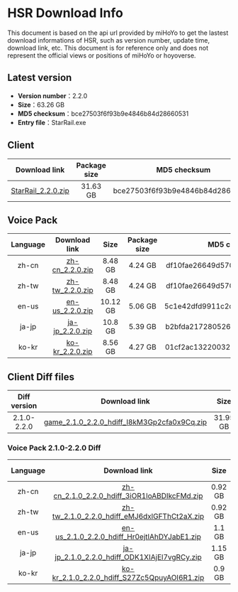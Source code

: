 # HSR Download Info

This document is based on the api url provided by miHoYo to get the lastest download informations of HSR, such as version number, update time, download link, etc. This document is for reference only and does not represent the official views or positions of miHoYo or hoyoverse.

## Latest version

- **Version number**：2.2.0
- **Size**：63.26 GB
- **MD5 checksum**：bce27503f6f93b9e4846b84d28660531
- **Entry file**：StarRail.exe

## Client

| Download link | Package size | MD5 checksum |
| :---: | :---: | :---: |
| [StarRail_2.2.0.zip](https://autopatchcn.bhsr.com/client/cn/20240425223452_X67JiqezhqpvBZW8/PC/StarRail_2.2.0.zip) | 31.63 GB | bce27503f6f93b9e4846b84d28660531 |

## Voice Pack

| Language | Download link | Size | Package size | MD5 checksum |
| :---: | :---: | :---: | :---: | :---: |
| zh-cn | [zh-cn_2.2.0.zip](https://autopatchcn.bhsr.com/client/cn/20240425223452_X67JiqezhqpvBZW8/PC/Chinese.zip) | 8.48 GB | 4.24 GB | df10fae26649d570744d49f6e3d31a20 |
| zh-tw | [zh-tw_2.2.0.zip](https://autopatchcn.bhsr.com/client/cn/20240425223452_X67JiqezhqpvBZW8/PC/Chinese.zip) | 8.48 GB | 4.24 GB | df10fae26649d570744d49f6e3d31a20 |
| en-us | [en-us_2.2.0.zip](https://autopatchcn.bhsr.com/client/cn/20240425223452_X67JiqezhqpvBZW8/PC/English.zip) | 10.12 GB | 5.06 GB | 5c1e42dfd9911c2d45eb34d852a79919 |
| ja-jp | [ja-jp_2.2.0.zip](https://autopatchcn.bhsr.com/client/cn/20240425223452_X67JiqezhqpvBZW8/PC/Japanese.zip) | 10.8 GB | 5.39 GB | b2bfda217280526652e04afb4253bcd0 |
| ko-kr | [ko-kr_2.2.0.zip](https://autopatchcn.bhsr.com/client/cn/20240425223452_X67JiqezhqpvBZW8/PC/Korean.zip) | 8.56 GB | 4.27 GB | 01cf2ac132200323eeaa43d7be7c8456 |

## Client Diff files

| Diff version | Download link | Size | Package size | MD5 checksum |
| :---: | :---: | :---: | :---: | :---: |
| 2.1.0-2.2.0 | [game_2.1.0_2.2.0_hdiff_I8kM3Gp2cfa0x9Cq.zip](https://autopatchcn.bhsr.com/client/hkrpg_cn/33/game_2.1.0_2.2.0_hdiff_I8kM3Gp2cfa0x9Cq.zip) | 31.95 GB | 15.06 GB | EF8F7828267E549911E5F0545D96A0DE |

### Voice Pack  2.1.0-2.2.0 Diff

| Language | Download link | Size | Package size | MD5 checksum |
| :---: | :---: | :---: | :---: | :---: |
| zh-cn | [zh-cn_2.1.0_2.2.0_hdiff_3iOR1loABDIkcFMd.zip](https://autopatchcn.bhsr.com/client/hkrpg_cn/33/zh-cn_2.1.0_2.2.0_hdiff_3iOR1loABDIkcFMd.zip) | 0.92 GB | 0.45 GB | D6C7773F3099ABF3F77DCA8F6D86C2E6 |
| zh-tw | [zh-tw_2.1.0_2.2.0_hdiff_eMJ6dxlGFThCt2aX.zip](https://autopatchcn.bhsr.com/client/hkrpg_cn/33/zh-tw_2.1.0_2.2.0_hdiff_eMJ6dxlGFThCt2aX.zip) | 0.92 GB | 0.45 GB | B6CC2ADA1BEAE686535ED18C6F37E417 |
| en-us | [en-us_2.1.0_2.2.0_hdiff_Hr0ejtlAhDYJabE1.zip](https://autopatchcn.bhsr.com/client/hkrpg_cn/33/en-us_2.1.0_2.2.0_hdiff_Hr0ejtlAhDYJabE1.zip) | 1.1 GB | 0.55 GB | 8DBD3EE94C431873E4625A654690543C |
| ja-jp | [ja-jp_2.1.0_2.2.0_hdiff_ODK1XIAjEl7vgRCy.zip](https://autopatchcn.bhsr.com/client/hkrpg_cn/33/ja-jp_2.1.0_2.2.0_hdiff_ODK1XIAjEl7vgRCy.zip) | 1.15 GB | 0.57 GB | 63D3E1DE6DE24CFA2711B2307BCF9F7F |
| ko-kr | [ko-kr_2.1.0_2.2.0_hdiff_S27Zc5QpuyAOI6R1.zip](https://autopatchcn.bhsr.com/client/hkrpg_cn/33/ko-kr_2.1.0_2.2.0_hdiff_S27Zc5QpuyAOI6R1.zip) | 0.9 GB | 0.45 GB | 911349D8A51120E9FA826D57F9B36396 |

